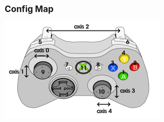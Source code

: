 # Config Map
![XBox One Controller Mappings](../imgs/XBox_One_Controller_Mappings.jpg "XBox One Controller Mappings")